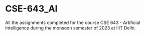 # CSE-643_AI
All the assignments completed for the course CSE 643 - Artificial Intelligence during the monsoon semester of 2023 at IIIT Delhi.

